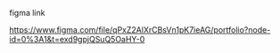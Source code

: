 figma link

https://www.figma.com/file/qPxZ2AlXrCBsVn1pK7ieAG/portfolio?node-id=0%3A1&t=exd9gpjQSuQ5OaHY-0
